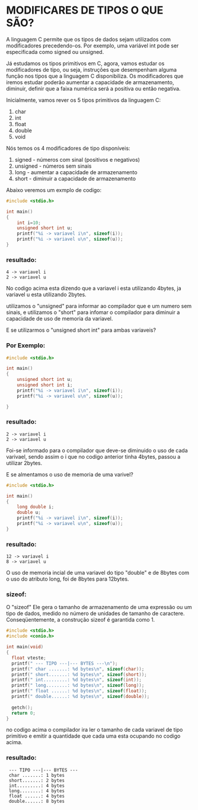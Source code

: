 # MODIFICARES DE TIPOS O QUE SÃO?

A linguagem C permite que os tipos de dados sejam utilizados com modificadores precedendo-os. Por exemplo, uma variável int pode ser especificada como signed ou unsigned. 

Já estudamos os tipos primitivos em C, agora, vamos estudar os modificadores de tipo, ou seja, instruções que desempenham alguma função nos tipos que a linguagem C disponibiliza. Os modificadores que iremos estudar poderão aumentar a capacidade de armazenamento, diminuir, definir que a faixa numérica será a positiva ou então negativa.

Inicialmente, vamos rever os 5 tipos primitivos da linguagem C:

1) char 
2) int 
3) float 
4) double 
5) void

Nós temos os 4 modificadores de tipo disponíveis:

1) signed - números com sinal (positivos e negativos) 
2) unsigned - números sem sinais 
3) long - aumentar a capacidade de armazenamento 
4) short - diminuir a capacidade de armazenamento

Abaixo veremos um exmplo de codigo:

```c
#include <stdio.h>

int main()
{
    int i=10;
    unsigned short int u;
    printf("%i -> variavel i\n", sizeof(i));
    printf("%i -> variavel u\n", sizeof(u));
}
```
### resultado:

```
4 -> variavel i
2 -> variavel u
```
No codigo acima esta dizendo que a variavel i esta utilizando 4bytes, ja variavel u esta utilizando 2bytes.

utilizamos o "unsigned" para informar ao compilador que e um numero sem sinais, e utilizamos o "short" para infomar o compilador para diminuir a capacidade de uso de memoria da variavel.

E se utilizarmos o "unsigned short int" para ambas variaveis?

### Por Exemplo:

```c
#include <stdio.h>

int main()
{
    unsigned short int u;
    unsigned short int i;
    printf("%i -> variavel i\n", sizeof(i));
    printf("%i -> variavel u\n", sizeof(u));

}
```

### resultado:
```
2 -> variavel i
2 -> variavel u
```

Foi-se informado para o compilador que deve-se diminuido o uso de cada varivael, sendo assim o i que no codigo anterior tinha 4bytes, passou a utilizar 2bytes.

E se almentamos o uso de memoria de uma varivel?
```c
#include <stdio.h>

int main()
{
    long double i;
    double u;
    printf("%i -> variavel i\n", sizeof(i));
    printf("%i -> variavel u\n", sizeof(u));
}
```
### resultado:
```
12 -> variavel i
8 -> variavel u
```

O uso de memoria incial de uma variavel do tipo "double" e de 8bytes com o uso do atributo long, foi de 8bytes para 12bytes.


### sizeof:
O "sizeof" Ele gera o tamanho de armazenamento de uma expressão ou um tipo de dados, medido no número de unidades de tamanho de caractere. Conseqüentemente, a construção sizeof é garantida como 1.

```c
#include <stdio.h>
#include <conio.h>

int main(void)
{
  float vteste;
  printf(" --- TIPO ---|--- BYTES ---\n");
  printf(" char .......: %d bytes\n", sizeof(char));
  printf(" short.......: %d bytes\n", sizeof(short));
  printf(" int.........: %d bytes\n", sizeof(int));
  printf(" long........: %d bytes\n", sizeof(long));
  printf(" float ......: %d bytes\n", sizeof(float));
  printf(" double......: %d bytes\n", sizeof(double));
  
  getch();
  return 0;
}
```
no codigo acima o compilador ira ler o tamanho de cada variavel de tipo primitivo e emitir a quantidade que cada uma esta ocupando no codigo acima.

### resultado:
```
 --- TIPO ---|--- BYTES ---
 char .......: 1 bytes
 short.......: 2 bytes
 int.........: 4 bytes
 long........: 4 bytes
 float ......: 4 bytes
 double......: 8 bytes
 ```

